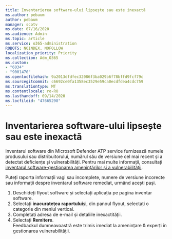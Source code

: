 ```yaml
---
title: Inventarierea software-ului lipsește sau este inexactă
ms.author: pebaum
author: pebaum
manager: scotv
ms.date: 07/16/2020
ms.audience: Admin
ms.topic: article
ms.service: o365-administration
ROBOTS: NOINDEX, NOFOLLOW
localization_priority: Priority
ms.collection: Adm_O365
ms.custom:
- "6034"
- "9001470"
ms.openlocfilehash: 9a2013dfdfec32086f3ba029b6f78bffd9fcf79c
ms.sourcegitcommit: c6692ce0fa1358ec3529e59ca0ecdfdea4cdc759
ms.translationtype: MT
ms.contentlocale: ro-RO
ms.lasthandoff: 09/14/2020
ms.locfileid: "47665298"
---
```

# <a name="software-inventory-is-missing-or-inaccurate"></a>Inventarierea software-ului lipsește sau este inexactă

Inventarul software din Microsoft Defender ATP service furnizează numele produsului sau distribuitorului, numărul său de versiune cel mai recent și a detectat deficiențe și vulnerabilități. Pentru mai multe informații, consultați [inventarul software-gestionarea amenințărilor și a vulnerabilității](https://docs.microsoft.com/windows/security/threat-protection/microsoft-defender-atp/tvm-software-inventory).

Puteți raporta informații vagi sau incomplete, numere de versiune incorecte sau informații despre inventarul software remediat, urmând acești pași.  

1. Deschideți flyout software și selectați aplicația pe pagina inventar software.
2. Selectați **inacuratețea raportului**și, din panoul flyout, selectați o categorie din meniul vertical.
3. Completați adresa de e-mail și detaliile inexactității.
4. Selectați **Remitere**.</br>
    Feedbackul dumneavoastră este trimis imediat la amenințare & experți în gestionarea vulnerabilității.